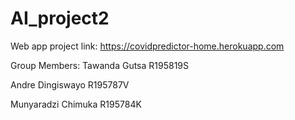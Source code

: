 # AI_project2

Web app project link: https://covidpredictor-home.herokuapp.com

Group Members:
Tawanda Gutsa R195819S

Andre Dingiswayo R195787V

Munyaradzi Chimuka R195784K
